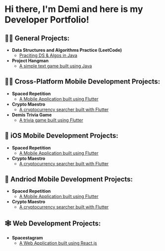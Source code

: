 <h1>Hi there, I'm Demi and here is my Developer Portfolio!</h1> 

<!-- <br/><a href="https://github.com/DemiAdisa">Programmer</a>, <a href="https://www.linkedin.com/in/joshmadakor/">Cybersecurity Professional</a>, <a href="https://www.youtube.com/c/joshmadakor">YouTuber</a>
 -->
 
 <h2>👨‍💻 General Projects:</h2>

- <b>Data Structures and Algorithms Practice (LeetCode)</b>
  - [Praciting DS & Algos in Java](https://github.com/DemiAdisa/LeetCode-Solutions)
- <b>Project Hangman</b>
  - [A simple text game built using Java](https://github.com/DemiAdisa/Project-Hangman)


<h2>👨‍💻 Cross-Platform Mobile Development Projects:</h2>

- <b>Spaced Repetition</b>
  - [A Mobile Application built using Flutter](https://github.com/DemiAdisa/Spaced-Repetition)
- <b>Crypto Maestro</b>
  - [A cryptocurrency searcher built with Flutter](https://github.com/DemiAdisa/crypto-maestro)
- <b>Demis Trivia Game</b>
  - [A trivia game built using Flutter](https://github.com/DemiAdisa/Demis-Trivia-Game)

 
 <h2>🍏 iOS Mobile Development Projects:</h2>

- <b>Spaced Repetition</b>
  - [A Mobile Application built using Flutter](https://github.com/DemiAdisa/Spaced-Repetition)
- <b>Crypto Maestro</b>
  - [A cryptocurrency searcher built with Flutter](https://github.com/DemiAdisa/crypto-maestro)

<h2>📱 Andriod Mobile Development Projects:</h2>

- <b>Spaced Repetition</b>
  - [A Mobile Application built using Flutter](https://github.com/DemiAdisa/Spaced-Repetition)
- <b>Crypto Maestro</b>
  - [A cryptocurrency searcher built with Flutter](https://github.com/DemiAdisa/crypto-maestro)

<h2>🕸️ Web Development Projects:</h2>

- <b>Spacestagram</b>
  - [A Web Application built using React.js](https://github.com/DemiAdisa/Spacestagram)


<!-- <h2>📺 Popular YouTube Videos</h2>

- [How to get into Cybersecurity Starting From Zero](https://www.youtube.com/watch?v=a83ASGn_V_s)
- [A Day in the Life of a Cybersecurity Anayst](https://www.youtube.com/watch?v=uHy3oM7NnoU)
- [How to Create a KeyLogger (C#)](https://www.youtube.com/watch?v=N-L9hklSlNk)
- [Ransomware Demonstration (C#)](https://www.youtube.com/watch?v=OfvdQeh79s0)
- [Is WGU Legit?](https://www.youtube.com/watch?v=E2MwRWxDBkA) -->

<!-- <h2> 🤳 Connect with me:</h2>

[<img align="left" alt="JoshMadakor | LinkedIn" width="22px" src="https://cdn.jsdelivr.net/npm/simple-icons@v3/icons/linkedin.svg" />][linkedin]


[linkedin]: https://linkedin.com/in/DemiAdisa -->

<!-- **DemiAdisa/DemiAdisa** is a ✨ _special_ ✨ repository because its `README.md` (this file) appears on your GitHub profile.

Here are some ideas to get you started:

- 🔭 I’m currently working on ...
- 🌱 I’m currently learning ...
- 👯 I’m looking to collaborate on ...
- 🤔 I’m looking for help with ...
- 💬 Ask me about ...
- 📫 How to reach me: ...
- 😄 Pronouns: ...
- ⚡ Fun fact: ...
-->
